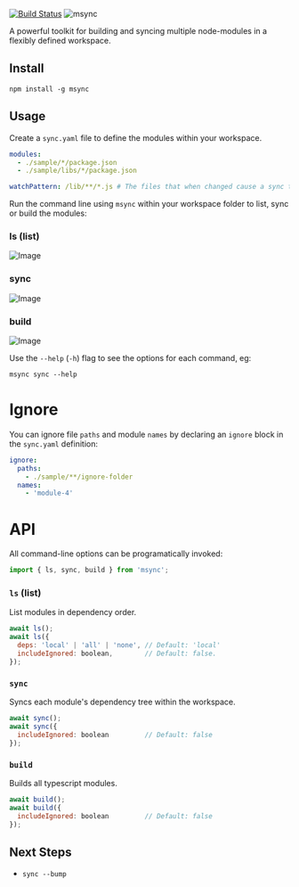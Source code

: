 [![Build Status](https://travis-ci.org/philcockfield/msync.svg?branch=master)](https://travis-ci.org/philcockfield/msync)
![msync](https://cloud.githubusercontent.com/assets/185555/25552911/06c09016-2cfa-11e7-910c-a3723dff3f12.png)


A powerful toolkit for building and syncing multiple node-modules in a flexibly defined workspace.



## Install

    npm install -g msync



## Usage
Create a `sync.yaml` file to define the modules within your workspace.

```yaml
modules:
  - ./sample/*/package.json
  - ./sample/libs/*/package.json

watchPattern: /lib/**/*.js # The files that when changed cause a sync to occur.
```

Run the command line using `msync` within your workspace folder to list, sync or build the modules:

### ls (list)
![Image](https://cloud.githubusercontent.com/assets/185555/25559120/2120a7b8-2d89-11e7-97a9-e8dd3ca7dc75.png)

### sync
![Image](https://cloud.githubusercontent.com/assets/185555/25559130/51c4dd4e-2d89-11e7-9f50-6adca46c7db2.png)

### build
![Image](https://cloud.githubusercontent.com/assets/185555/25559109/ff123b14-2d88-11e7-8781-3f150f54c2a8.png)

Use the `--help` (`-h`) flag to see the options for each command, eg:

    msync sync --help

# Ignore
You can ignore file `paths` and module `names` by declaring an `ignore` block in the `sync.yaml` definition:


```yaml
ignore:
  paths:
    - ./sample/**/ignore-folder
  names:
    - 'module-4'

```




# API
All command-line options can be programatically invoked:

```js
import { ls, sync, build } from 'msync';
```

### `ls` (list)
List modules in dependency order.

```js
await ls();
await ls({ 
  deps: 'local' | 'all' | 'none', // Default: 'local'
  includeIgnored: boolean,        // Default: false.
});
```

### `sync`
Syncs each module's dependency tree within the workspace.

```js
await sync();
await sync({ 
  includeIgnored: boolean         // Default: false 
});
```


### `build`
Builds all typescript modules.

```js
await build();
await build({ 
  includeIgnored: boolean         // Default: false 
});
```



## Next Steps
- `sync --bump` 
